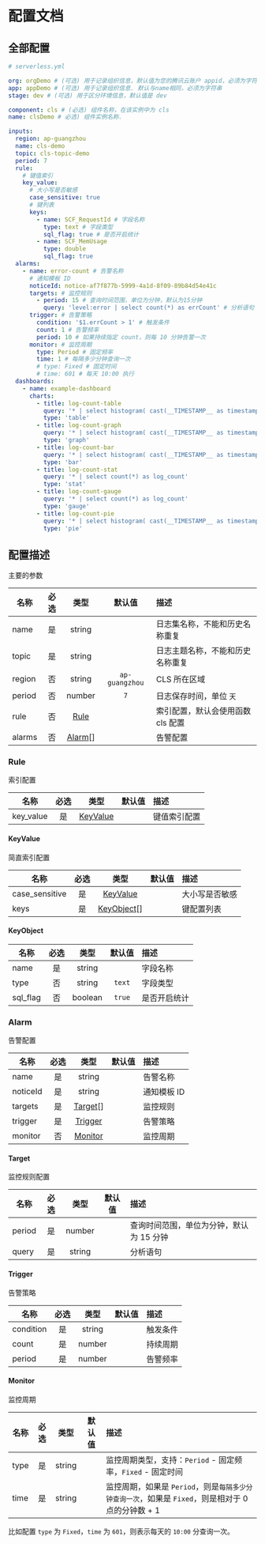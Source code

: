 # 配置文档

## 全部配置

```yml
# serverless.yml

org: orgDemo # (可选) 用于记录组织信息，默认值为您的腾讯云账户 appid，必须为字符串
app: appDemo # (可选) 用于记录组织信息. 默认与name相同，必须为字符串
stage: dev # (可选) 用于区分环境信息，默认值是 dev

component: cls # (必选) 组件名称，在该实例中为 cls
name: clsDemo # 必选) 组件实例名称.

inputs:
  region: ap-guangzhou
  name: cls-demo
  topic: cls-topic-demo
  period: 7
  rule:
    # 键值索引
    key_value:
      # 大小写是否敏感
      case_sensitive: true
      # 键列表
      keys:
        - name: SCF_RequestId # 字段名称
          type: text # 字段类型
          sql_flag: true # 是否开启统计
        - name: SCF_MemUsage
          type: double
          sql_flag: true
  alarms:
    - name: error-count # 告警名称
      # 通知模板 ID
      noticeId: notice-af7f877b-5999-4a1d-8f09-89b84d54e41c
      targets: # 监控规则
        - period: 15 # 查询时间范围，单位为分钟，默认为15分钟
          query: 'level:error | select count(*) as errCount' # 分析语句
      trigger: # 告警策略
        condition: '$1.errCount > 1' # 触发条件
        count: 1 # 告警频率
        period: 10 # 如果持续指定 count，则每 10 分钟告警一次
      monitor: # 监控周期
        type: Period # 固定频率
        time: 1 # 每隔多少分钟查询一次
        # type: Fixed # 固定时间
        # time: 601 # 每天 10:00 执行
  dashboards:
    - name: example-dashboard
      charts:
        - title: log-count-table
          query: '* | select histogram( cast(__TIMESTAMP__ as timestamp),interval 1 minute) as analytic_time, count(*) as log_count group by analytic_time order by analytic_time limit 1000'
          type: 'table'
        - title: log-count-graph
          query: '* | select histogram( cast(__TIMESTAMP__ as timestamp),interval 1 minute) as analytic_time, count(*) as log_count group by analytic_time order by analytic_time limit 1000'
          type: 'graph'
        - title: log-count-bar
          query: '* | select histogram( cast(__TIMESTAMP__ as timestamp),interval 1 minute) as analytic_time, count(*) as log_count group by analytic_time order by analytic_time limit 1000'
          type: 'bar'
        - title: log-count-stat
          query: '* | select count(*) as log_count'
          type: 'stat'
        - title: log-count-gauge
          query: '* | select count(*) as log_count'
          type: 'gauge'
        - title: log-count-pie
          query: '* | select histogram( cast(__TIMESTAMP__ as timestamp),interval 1 minute) as analytic_time, count(*) as log_count group by analytic_time order by analytic_time limit 1000'
          type: 'pie'
```

## 配置描述

主要的参数

| 名称   | 必选 |       类型        |     默认值     | 描述                              |
| ------ | :--: | :---------------: | :------------: | :-------------------------------- |
| name   |  是  |      string       |                | 日志集名称，不能和历史名称重复    |
| topic  |  是  |      string       |                | 日志主题名称，不能和历史名称重复  |
| region |  否  |      string       | `ap-guangzhou` | CLS 所在区域                      |
| period |  否  |      number       |      `7`       | 日志保存时间，单位 `天`           |
| rule   |  否  |   [Rule](#Rule)   |                | 索引配置，默认会使用函数 cls 配置 |
| alarms |  否  | [Alarm](#Alarm)[] |                | 告警配置                          |

### Rule

索引配置

| 名称      | 必选 |         类型          | 默认值 | 描述         |
| --------- | :--: | :-------------------: | :----: | :----------- |
| key_value |  是  | [KeyValue](#KeyValue) |        | 键值索引配置 |

#### KeyValue

简直索引配置

| 名称           | 必选 |           类型            | 默认值 | 描述           |
| -------------- | :--: | :-----------------------: | :----: | :------------- |
| case_sensitive |  是  |   [KeyValue](#KeyValue)   |        | 大小写是否敏感 |
| keys           |  是  | [KeyObject](#KeyObject)[] |        | 键配置列表     |

#### KeyObject

| 名称     | 必选 |  类型   | 默认值 | 描述         |
| -------- | :--: | :-----: | :----: | :----------- |
| name     |  是  | string  |        | 字段名称     |
| type     |  否  | string  | `text` | 字段类型     |
| sql_flag |  否  | boolean | `true` | 是否开启统计 |

### Alarm

告警配置

| 名称     | 必选 |        类型         | 默认值 | 描述        |
| -------- | :--: | :-----------------: | :----: | :---------- |
| name     |  是  |       string        |        | 告警名称    |
| noticeId |  是  |       string        |        | 通知模板 ID |
| targets  |  是  | [Target](#Target)[] |        | 监控规则    |
| trigger  |  是  | [Trigger](#Trigger) |        | 告警策略    |
| monitor  |  否  | [Monitor](#Monitor) |        | 监控周期    |

#### Target

监控规则配置

| 名称   | 必选 |  类型  | 默认值 | 描述                                     |
| ------ | :--: | :----: | :----: | :--------------------------------------- |
| period |  是  | number |        | 查询时间范围，单位为分钟，默认为 15 分钟 |
| query  |  是  | string |        | 分析语句                                 |

#### Trigger

告警策略

| 名称      | 必选 |  类型  | 默认值 | 描述     |
| --------- | :--: | :----: | :----: | :------- |
| condition |  是  | string |        | 触发条件 |
| count     |  是  | number |        | 持续周期 |
| period    |  是  | number |        | 告警频率 |

#### Monitor

监控周期

| 名称 | 必选 |  类型  | 默认值 | 描述                                                                                               |
| ---- | :--: | :----: | :----: | :------------------------------------------------------------------------------------------------- |
| type |  是  | string |        | 监控周期类型，支持：`Period` - 固定频率，`Fixed` - 固定时间                                        |
| time |  是  | string |        | 监控周期，如果是 `Period`，则是`每隔多少分钟查询一次`，如果是 `Fixed`，则是相对于 0 点的分钟数 + 1 |

比如配置 `type` 为 `Fixed`，`time` 为 `601`，则表示每天的 `10:00` 分查询一次。
